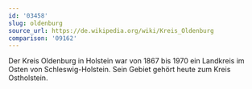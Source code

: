 ```yaml
---
id: '03458'
slug: oldenburg
source_url: https://de.wikipedia.org/wiki/Kreis_Oldenburg
comparison: '09162'
---
```


Der Kreis Oldenburg in Holstein war von 1867 bis 1970 ein Landkreis im Osten von Schleswig-Holstein. Sein Gebiet gehört heute zum Kreis Ostholstein.
